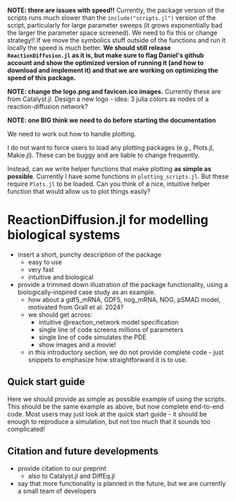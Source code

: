 **NOTE: there are issues with speed!!** Currently, the package version of the scripts runs much slower than the `include("scripts.jl")` version of the script, particularly for large parameter sweeps (it grows exponentially bad the larger the parameter space screened). We need to fix this or change strategy!! If we move the symbolics stuff outside of the functions and run it locally the speed is much better. **We should still release `ReactionDiffusion.jl` as it is, but make sure to flag Daniel's github account and show the optimized version of running it (and how to download and implement it) and that we are working on optimizing the speed of this package.**

**NOTE: change the logo.png and favicon.ico images.** Currently these are from Catalyst.jl. Design a new logo - idea: 3 julia colors as nodes of a reaction-diffusion network?

**NOTE: one BIG think we need to do before starting the documentation**

We need to work out how to handle plotting.

I do not want to force users to load any plotting packages (e.g., Plots.jl, Makie.jl). These can be buggy and are liable to change frequently.

Instead, can we write helper functions that make plotting **as simple as possible**. Currently I have some functions in `plotting_scripts.jl`. But these require `Plots.jl` to be loaded. Can you think of a nice, intuitive helper function that would allow us to plot things easily?

# ReactionDiffusion.jl for modelling biological systems

- insert a short, punchy description of the package
    - easy to use
    - very fast
    - intuitive and biological
- provide a trimmed down illustration of the package functionality, using a biologically-inspired case study as an example.
    - how about a gdf5_mRNA, GDF5, nog_mRNA, NOG, pSMAD model, motivated from Grall et al. 2024?
    - we should get across:
        - intuitive @reaction_network model specification
        - single line of code screens millions of parameters
        - single line of code simulates the PDE
        - show images and a movie!
    - in this introductory section, we do not provide complete code - just snippets to emphasize how straightforward it is to use. 



## Quick start guide

Here we should provide as simple as possible example of using the scripts. This should be the same example as above, but now complete end-to-end code. Most users may just look at the quick start guide - it should be enough to reproduce a simulation, but not too much that it sounds too complicated!

## Citation and future developments

- provide citation to our preprint
    - also to Catalyst.jl and DiffEq.jl
- say that more functionality is planned in the future, but we are currently a small team of developers




